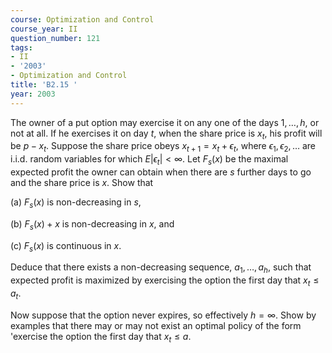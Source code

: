 ```yaml
---
course: Optimization and Control
course_year: II
question_number: 121
tags:
- II
- '2003'
- Optimization and Control
title: 'B2.15 '
year: 2003
---
```



The owner of a put option may exercise it on any one of the days $1, \ldots, h$, or not at all. If he exercises it on day $t$, when the share price is $x_{t}$, his profit will be $p-x_{t}$. Suppose the share price obeys $x_{t+1}=x_{t}+\epsilon_{t}$, where $\epsilon_{1}, \epsilon_{2}, \ldots$ are i.i.d. random variables for which $E\left|\epsilon_{t}\right|<\infty$. Let $F_{s}(x)$ be the maximal expected profit the owner can obtain when there are $s$ further days to go and the share price is $x$. Show that

(a) $F_{s}(x)$ is non-decreasing in $s$,

(b) $F_{s}(x)+x$ is non-decreasing in $x$, and

(c) $F_{s}(x)$ is continuous in $x$.

Deduce that there exists a non-decreasing sequence, $a_{1}, \ldots, a_{h}$, such that expected profit is maximized by exercising the option the first day that $x_{t} \leqslant a_{t}$.

Now suppose that the option never expires, so effectively $h=\infty$. Show by examples that there may or may not exist an optimal policy of the form 'exercise the option the first day that $x_{t} \leqslant a$.